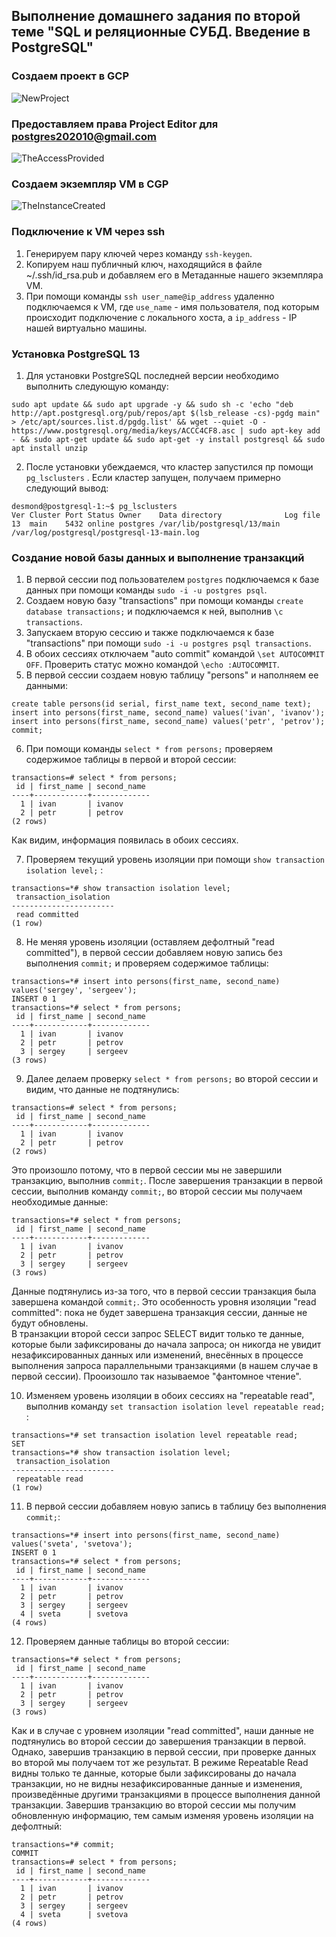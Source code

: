 ## Выполнение домашнего задания по второй теме "SQL и реляционные СУБД. Введение в PostgreSQL"

### Создаем проект в GCP
![NewProject](https://github.com/apovyshev/PostgreSQL/blob/main/01.Transactions/NewProject.PNG)

### Предоставляем права Project Editor для  postgres202010@gmail.com
![TheAccessProvided](https://github.com/apovyshev/PostgreSQL/blob/main/01.Transactions/TheAccessProvided.PNG)

### Создаем экземпляр VM в CGP
![TheInstanceCreated](https://github.com/apovyshev/PostgreSQL/blob/main/01.Transactions/TheInstanceCreated.PNG)

### Подключение к VM через ssh
1. Генерируем пару ключей через команду `ssh-keygen`.
2. Копируем наш публичный ключ, находящийся в файле ~/.ssh/id_rsa.pub и добавляем его в Метаданные нашего экземпляра VM.
3. При помощи команды `ssh user_name@ip_address` удаленно подключаемся к VM, где `use_name` - имя пользователя, под которым происходит подключение с локального хоста, а `ip_address` - IP нашей виртуально машины.

### Установка PostgreSQL 13
1. Для установки PostgreSQL последней версии необходимо выполнить следующую команду:
```
sudo apt update && sudo apt upgrade -y && sudo sh -c 'echo "deb http://apt.postgresql.org/pub/repos/apt $(lsb_release -cs)-pgdg main" > /etc/apt/sources.list.d/pgdg.list' && wget --quiet -O - https://www.postgresql.org/media/keys/ACCC4CF8.asc | sudo apt-key add - && sudo apt-get update && sudo apt-get -y install postgresql && sudo apt install unzip
```
2. После установки убеждаемся, что кластер запустился пр помощи `pg_lsclusters` . Если кластер запущен, получаем примерно следующий вывод:
```
desmond@postgresql-1:~$ pg_lsclusters
Ver Cluster Port Status Owner    Data directory              Log file
13  main    5432 online postgres /var/lib/postgresql/13/main /var/log/postgresql/postgresql-13-main.log
```

### Создание новой базы данных и выполнение транзакций
1. В первой сессии под пользователем `postgres` подключаемся к базе данных при помощи команды `sudo -i -u postgres psql`.
2. Создаем новую базу "transactions" при помощи команды `create database transactions;` и подключаемся к ней, выполнив `\c transactions`.
3. Запускаем вторую сессию и также подключаемся к базе "transactions" при помощи `sudo -i -u postgres psql transactions`.
4. В обоих сессиях отключаем "auto commit" командой `\set AUTOCOMMIT OFF`. Проверить статус можно командой `\echo :AUTOCOMMIT`.
5. В первой сессии создаем новую таблицу "persons" и наполняем ее данными:
```
create table persons(id serial, first_name text, second_name text);
insert into persons(first_name, second_name) values('ivan', 'ivanov');
insert into persons(first_name, second_name) values('petr', 'petrov');
commit;
```
6. При помощи команды `select * from persons;` проверяем содержимое таблицы в первой и второй сессии:
```
transactions=# select * from persons;
 id | first_name | second_name
----+------------+-------------
  1 | ivan       | ivanov
  2 | petr       | petrov
(2 rows)
```
Как видим, информация появилась в обоих сессиях.

7. Проверяем текущий уровень изоляции при помощи `show transaction isolation level;` :
```
transactions=*# show transaction isolation level;
 transaction_isolation
-----------------------
 read committed
(1 row)
```

8. Не меняя уровень изоляции (оставляем дефолтный "read committed"), в первой сессии добавляем новую запись без выполнения `commit;` и проверяем содержимое таблицы:
```
transactions=*# insert into persons(first_name, second_name) values('sergey', 'sergeev');
INSERT 0 1
transactions=*# select * from persons;
 id | first_name | second_name
----+------------+-------------
  1 | ivan       | ivanov
  2 | petr       | petrov
  3 | sergey     | sergeev
(3 rows)
```

9. Далее делаем проверку `select * from persons;` во второй сессии и видим, что данные не подтянулись:
```
transactions=# select * from persons;
 id | first_name | second_name
----+------------+-------------
  1 | ivan       | ivanov
  2 | petr       | petrov
(2 rows)
```
Это произошло потому, что в первой сессии мы не завершили транзакцию, выполнив `commit;`. После завершения транзакции в первой сессии, выполнив команду `commit;`, во второй сессии мы получаем необходимые данные:
```
transactions=*# select * from persons;
 id | first_name | second_name
----+------------+-------------
  1 | ivan       | ivanov
  2 | petr       | petrov
  3 | sergey     | sergeev
(3 rows)
```
Данные подтянулись из-за того, что в первой сессии транзакция была завершена командой `commit;`. 
Это особенность уровня изоляции "read committed": пока не будет завершена транзакция сессии, данные не будут обновлены.  
В транзакции второй сесси запрос SELECT видит только те данные, которые были зафиксированы до начала запроса; он никогда не увидит незафиксированных данных или изменений, внесённых в процессе выполнения запроса параллельными транзакциями (в нашем случае в первой сессии). Прооизошло так называемое "фантомное чтение".

10. Изменяем уровень изоляции в обоих сессиях на "repeatable read", выполнив команду `set transaction isolation level repeatable read;` :
```
transactions=*# set transaction isolation level repeatable read;
SET
transactions=*# show transaction isolation level;
 transaction_isolation
-----------------------
 repeatable read
(1 row)
```

11. В первой сессии добавляем новую запись в таблицу без выполнения `commit;`:
```
transactions=*# insert into persons(first_name, second_name) values('sveta', 'svetova');
INSERT 0 1
transactions=*# select * from persons;
 id | first_name | second_name
----+------------+-------------
  1 | ivan       | ivanov
  2 | petr       | petrov
  3 | sergey     | sergeev
  4 | sveta      | svetova
(4 rows)
```

12. Проверяем данные таблицы во второй сессии:
```
transactions=*# select * from persons;
 id | first_name | second_name
----+------------+-------------
  1 | ivan       | ivanov
  2 | petr       | petrov
  3 | sergey     | sergeev
(3 rows)
```
Как и в случае с уровнем изоляции "read committed", наши данные не подтянулись во второй сессии до завершения транзакции в первой. 
Однако, завершив транзакцию в первой сессии, при проверке данных во второй мы получаем тот же результат. 
В режиме Repeatable Read видны только те данные, которые были зафиксированы до начала транзакции, но не видны незафиксированные данные и изменения, произведённые другими транзакциями в процессе выполнения данной транзакции. 
Завершив транзакцию во второй сессии мы получим обновленную информацию, тем самым изменяя уровень изоляции на дефолтный:
```
transactions=*# commit;
COMMIT
transactions=# select * from persons;
 id | first_name | second_name
----+------------+-------------
  1 | ivan       | ivanov
  2 | petr       | petrov
  3 | sergey     | sergeev
  4 | sveta      | svetova
(4 rows)
```

